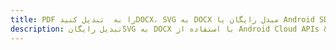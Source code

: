 ---title: PDF را به  تبدیل کنیدDOCX، SVG به DOCX مبدل رایگان یا Android SDKdescription: تبدیل رایگانSVG به DOCX با استفاده از Android Cloud APIs & SDK همچنین اسناد PDF را در Cloud ایجاد، ویرایش و رندر کنید.---